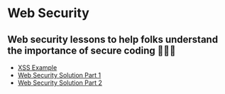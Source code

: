 # Web Security

<h2 align="left">
Web security lessons to help folks understand the importance of secure coding 👩‍💻✨
</h2>

- [XSS Example](https://github.com/angieintech/Web-Security/blob/main/Web%20Security%20Solution%20Part%201/XSSexample.md) 
- [Web Security Solution Part 1](https://github.com/angieintech/Web-Security/blob/main/Web%20Security%20Solution%20Part%201/html_entities_encoding.md)
- [Web Security Solution Part 2]()
